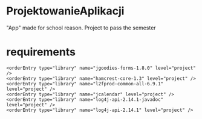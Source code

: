 # ProjektowanieAplikacji
"App" made for school reason. Project to pass the semester

# requirements
    <orderEntry type="library" name="jgoodies-forms-1.8.0" level="project" />
    <orderEntry type="library" name="hamcrest-core-1.3" level="project" />
    <orderEntry type="library" name="l2fprod-common-all-6.9.1" level="project" />
    <orderEntry type="library" name="jcalendar" level="project" />
    <orderEntry type="library" name="log4j-api-2.14.1-javadoc" level="project" />
    <orderEntry type="library" name="log4j-api-2.14.1" level="project" />

